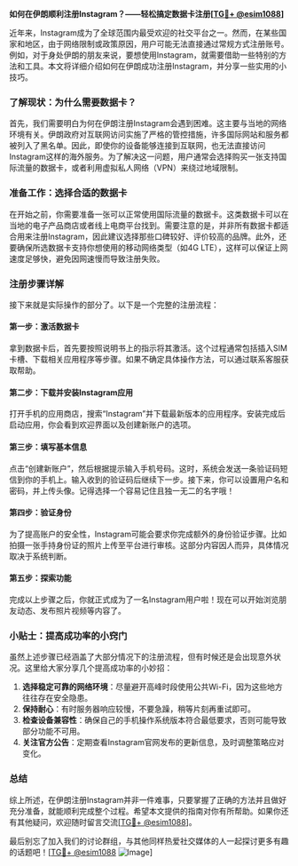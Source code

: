 **如何在伊朗顺利注册Instagram？——轻松搞定数据卡注册[[TG💪+ @esim1088](https://t.me/s/esim1088)]**

近年来，Instagram成为了全球范围内最受欢迎的社交平台之一。然而，在某些国家和地区，由于网络限制或政策原因，用户可能无法直接通过常规方式注册账号。例如，对于身处伊朗的朋友来说，要想使用Instagram，就需要借助一些特别的方法和工具。本文将详细介绍如何在伊朗成功注册Instagram，并分享一些实用的小技巧。

### 了解现状：为什么需要数据卡？

首先，我们需要明白为何在伊朗注册Instagram会遇到困难。这主要与当地的网络环境有关。伊朗政府对互联网访问实施了严格的管控措施，许多国际网站和服务都被列入了黑名单。因此，即使你的设备能够连接到互联网，也无法直接访问Instagram这样的海外服务。为了解决这一问题，用户通常会选择购买一张支持国际流量的数据卡，或者利用虚拟私人网络（VPN）来绕过地域限制。

### 准备工作：选择合适的数据卡

在开始之前，你需要准备一张可以正常使用国际流量的数据卡。这类数据卡可以在当地的电子产品商店或者线上电商平台找到。需要注意的是，并非所有数据卡都适合用来注册Instagram，因此建议选择那些口碑较好、评价较高的品牌。此外，还要确保所选数据卡支持你想使用的移动网络类型（如4G LTE），这样可以保证上网速度足够快，避免因网速慢而导致注册失败。

### 注册步骤详解

接下来就是实际操作的部分了。以下是一个完整的注册流程：

#### 第一步：激活数据卡

拿到数据卡后，首先要按照说明书上的指示将其激活。这个过程通常包括插入SIM卡槽、下载相关应用程序等步骤。如果不确定具体操作方法，可以通过联系客服获取帮助。

#### 第二步：下载并安装Instagram应用

打开手机的应用商店，搜索“Instagram”并下载最新版本的应用程序。安装完成后启动应用，你会看到欢迎界面以及创建新账户的选项。

#### 第三步：填写基本信息

点击“创建新账户”，然后根据提示输入手机号码。这时，系统会发送一条验证码短信到你的手机上。输入收到的验证码后继续下一步。接下来，你可以设置用户名和密码，并上传头像。记得选择一个容易记住且独一无二的名字哦！

#### 第四步：验证身份

为了提高账户的安全性，Instagram可能会要求你完成额外的身份验证步骤。比如拍摄一张手持身份证的照片上传至平台进行审核。这部分内容因人而异，具体情况取决于系统判断。

#### 第五步：探索功能

完成以上步骤之后，你就正式成为了一名Instagram用户啦！现在可以开始浏览朋友动态、发布照片视频等内容了。

### 小贴士：提高成功率的小窍门

虽然上述步骤已经涵盖了大部分情况下的注册流程，但有时候还是会出现意外状况。这里给大家分享几个提高成功率的小妙招：

1. **选择稳定可靠的网络环境**：尽量避开高峰时段使用公共Wi-Fi，因为这些地方往往存在安全隐患。
2. **保持耐心**：有时服务器响应较慢，不要急躁，稍等片刻再重试即可。
3. **检查设备兼容性**：确保自己的手机操作系统版本符合最低要求，否则可能导致部分功能不可用。
4. **关注官方公告**：定期查看Instagram官网发布的更新信息，及时调整策略应对变化。

### 总结

综上所述，在伊朗注册Instagram并非一件难事，只要掌握了正确的方法并且做好充分准备，就能顺利完成整个过程。希望本文提供的指南对你有所帮助。如果你还有其他疑问，欢迎随时留言交流[[TG💪+ @esim1088](https://t.me/s/esim1088)]。

最后别忘了加入我们的讨论群组，与其他同样热爱社交媒体的人一起探讨更多有趣的话题吧！[[TG💪+ @esim1088](https://t.me/s/esim1088) ![Image](https://i.postimg.cc/4NQfJmqS/Snipaste-2025-05-13-00-14-12.png)]